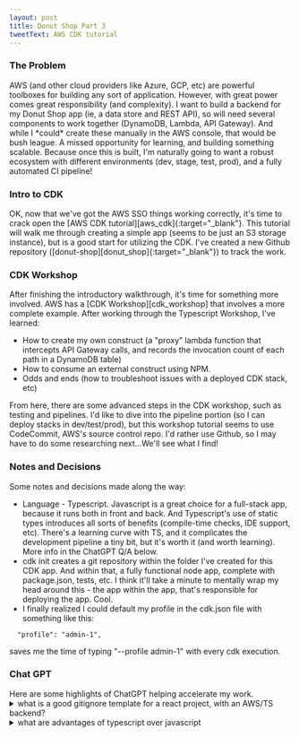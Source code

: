 ```yaml
---
layout: post
title: Donut Shop Part 3
tweetText: AWS CDK tutorial
---
```


<h3>The Problem</h3>
AWS (and other cloud providers like Azure, GCP, etc) are powerful toolboxes for building any sort of application.  However, with great power comes great responsibility (and complexity).  I want to build a backend for my Donut Shop app (ie, a data store and REST API), so will need several components to work together (DynamoDB, Lambda, API Gateway).  And while I *could* create these manually in the AWS console, that would be bush league.  A missed opportunity for learning, and building something scalable.  Because once this is built, I'm naturally going to want a robust ecosystem with different environments (dev, stage, test, prod), and a fully automated CI pipeline!

<h3>Intro to CDK</h3>
OK, now that we've got the AWS SSO things working correctly, it's time to crack open the [AWS CDK tutorial][aws_cdk]{:target="_blank"}.  This tutorial will walk me through creating a simple app (seems to be just an S3 storage instance), but is a good start for utilizing the CDK.  I've created a new Github repository ([donut-shop][donut_shop]{:target="_blank"}) to track the work.

<h3>CDK Workshop</h3>
After finishing the introductory walkthrough, it's time for something more involved.  AWS has a [CDK Workshop][cdk_workshop] that involves a more complete example.  After working through the Typescript Workshop, I've learned:

* How to create my own construct (a "proxy" lambda function that intercepts API Gateway calls, and records the invocation count of each path in a DynamoDB table)
* How to consume an external construct using NPM.
* Odds and ends (how to troubleshoot issues with a deployed CDK stack, etc)

From here, there are some advanced steps in the CDK workshop, such as testing and pipelines.  I'd like to dive into the pipeline portion (so I can deploy stacks in dev/test/prod), but this workshop tutorial seems to use CodeCommit, AWS's source control repo.  I'd rather use Github, so I may have to do some researching next...We'll see what I find!

<h3>Notes and Decisions</h3>
Some notes and decisions made along the way:

* Language - Typescript.  Javascript is a great choice for a full-stack app, because it runs both in front and back.  And Typescript's use of static types introduces all sorts of benefits (compile-time checks, IDE support, etc).  There's a learning curve with TS, and it complicates the development pipeline a tiny bit, but it's worth it (and worth learning).  More info in the ChatGPT Q/A below.
* cdk init creates a git repository within the folder I've created for this CDK app.  And within that, a fully functional node app, complete with package.json, tests, etc.  I think it'll take a minute to mentally wrap my head around this - the app within the app, that's responsible for deploying the app.  Cool.
* I finally realized I could default my profile in the cdk.json file with something like this:
```
  "profile": "admin-1",
```
saves me the time of typing "--profile admin-1" with every cdk execution.

<h3>Chat GPT</h3>
Here are some highlights of ChatGPT helping accelerate my work.

<details>
    <summary>
    what is a good gitignore template for a react project, with an AWS/TS backend?
    </summary>

    For a React project with an AWS/TypeScript backend, you can use the following .gitignore template to exclude common files and directories that are typically unnecessary to include in version control:

    (Omitted, look [here][gitignore]{:target="_blank"} for what it produced)
</details>

<details>
    <summary>
    what are advantages of typescript over javascript
    </summary>

ChatGPT
TypeScript offers several advantages over JavaScript, which make it a preferred choice for many developers, especially in large-scale projects or teams. Some of the key advantages of TypeScript include:

1. Static Typing: TypeScript introduces static typing, allowing developers to define types for variables, function parameters, and return types. This helps catch type-related errors during development, leading to fewer runtime errors and improved code quality.
2. Enhanced IDE Support: With static typing, IDEs can provide better code completion, navigation, and refactoring tools. TypeScript's type system enables IDEs to offer more intelligent suggestions and detect errors in real-time, leading to improved developer productivity.
3. Code Maintainability: TypeScript's static typing makes code more self-documenting and easier to understand. By explicitly defining types, developers can better understand the structure of the codebase, leading to improved code maintainability and easier collaboration among team members.
4. Early Error Detection: TypeScript performs type checking at compile-time, catching many common errors before runtime. This results in faster feedback loops during development and reduces the likelihood of encountering runtime errors in production.
5. ECMAScript Compatibility: TypeScript is a superset of JavaScript and is designed to be fully compatible with existing JavaScript codebases. Developers can gradually introduce TypeScript into their projects and leverage TypeScript's features alongside existing JavaScript code without requiring a complete rewrite.
6. Tooling and Ecosystem: TypeScript has a rich ecosystem of tools and libraries that enhance development workflows. This includes popular frameworks like Angular, React, and Vue.js, which provide first-class TypeScript support. Additionally, TypeScript integrates well with popular build tools, testing frameworks, and package managers.
7. Future JavaScript Features: TypeScript often includes features from future versions of JavaScript (ECMAScript) before they are officially standardized and widely supported by browsers. This allows developers to use modern language features and benefit from language enhancements without waiting for browser support.
8. Stronger Codebase: By enforcing stricter rules and providing better tooling, TypeScript encourages writing cleaner, more maintainable code. This results in a stronger codebase that is easier to maintain, refactor, and extend over time.
9. Overall, TypeScript offers a range of benefits that can improve developer productivity, code quality, and maintainability, making it a compelling choice for many software projects.
</details>


[aws_cdk]: https://docs.aws.amazon.com/cdk/v2/guide/hello_world.html
[donut_shop]: https://github.com/MartyIce/donut-shop
[gitignore]: https://github.com/MartyIce/donut-shop/blob/main/.gitignore
[cdk_workshop]: https://cdkworkshop.com